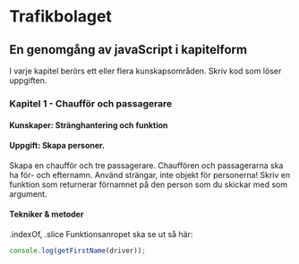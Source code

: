 # Trafikbolaget
## En genomgång av javaScript i kapitelform
I varje kapitel berörs ett eller flera kunskapsområden. Skriv kod som löser uppgiften.
### Kapitel 1 - Chaufför och passagerare
#### Kunskaper: Stränghantering och funktion
#### Uppgift: Skapa personer.
Skapa en chaufför och tre passagerare. Chauffören och passagerarna ska ha för- och efternamn. Använd strängar, inte objekt för personerna!
Skriv en funktion som returnerar förnamnet på den person som du skickar med som argument. 
#### Tekniker & metoder
.indexOf, .slice
Funktionsanropet ska se ut så här: 
```javascript
console.log(getFirstName(driver));
```
